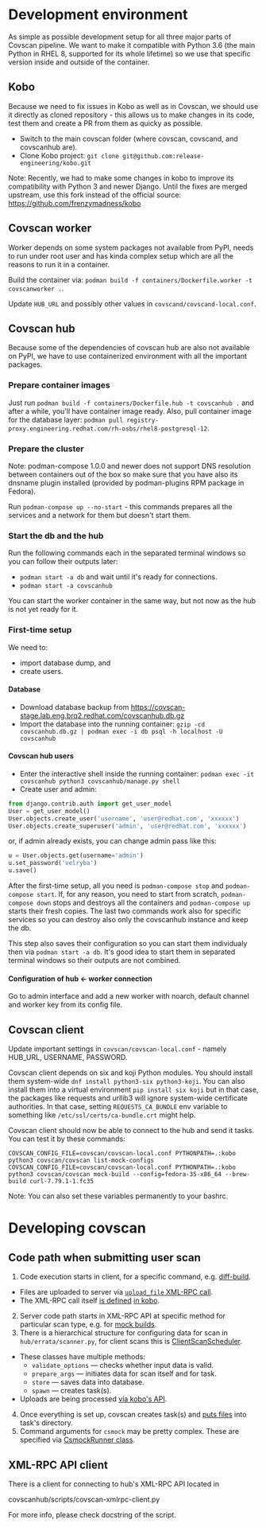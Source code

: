 # Development environment

As simple as possible development setup for all three major parts of Covscan pipeline. We want to make it compatible with Python 3.6 (the main Python in RHEL 8, supported for its whole lifetime) so we use that specific version inside and outside of the container.

## Kobo

Because we need to fix issues in Kobo as well as in Covscan, we should use it directly as cloned repository - this allows us to make changes in its code, test them and create a PR from them as quicky as possible.

* Switch to the main covscan folder (where covscan, covscand, and covscanhub are).
* Clone Kobo project: `git clone git@github.com:release-engineering/kobo.git`

Note: Recently, we had to make some changes in kobo to improve its compatibility with Python 3 and newer Django. Until the fixes are merged upstream, use this fork instead of the official source: https://github.com/frenzymadness/kobo

## Covscan worker

Worker depends on some system packages not available from PyPI, needs to run under root user and has kinda complex setup which are all the reasons to run it in a container.

Build the container via: `podman build -f containers/Dockerfile.worker -t covscanworker .`.

Update `HUB_URL` and possibly other values in `covscand/covscand-local.conf`.

## Covscan hub

Because some of the dependencies of covscan hub are also not available on PyPI, we have to use containerized environment with all the important packages.

### Prepare container images

Just run `podman build -f containers/Dockerfile.hub -t covscanhub .` and after a while, you'll have container image ready.
Also, pull container image for the database layer: `podman pull registry-proxy.engineering.redhat.com/rh-osbs/rhel8-postgresql-12`.

### Prepare the cluster

Note: podman-compose 1.0.0 and newer does not support DNS resolution between containers out of the box so make sure that you have also its dnsname plugin installed (provided by podman-plugins RPM package in Fedora).

Run `podman-compose up --no-start` - this commands prepares all the services and a network for them but doesn't start them.

### Start the db and the hub

Run the following commands each in the separated terminal windows so you can follow their outputs later:

* `podman start -a db` and wait until it's ready for connections.
* `podman start -a covscanhub`

You can start the worker container in the same way, but not now as the hub is not yet ready for it.

### First-time setup

We need to:

* import database dump, and
* create users.

#### Database

* Download database backup from https://covscan-stage.lab.eng.brq2.redhat.com/covscanhub.db.gz
* Import the database into the running container: `gzip -cd covscanhub.db.gz | podman exec -i db psql -h localhost -U covscanhub`

#### Covscan hub users

* Enter the interactive shell inside the running container: `podman exec -it covscanhub python3 covscanhub/manage.py shell`
* Create user and admin:
```py
from django.contrib.auth import get_user_model
User = get_user_model()
User.objects.create_user('username', 'user@redhat.com', 'xxxxxx')
User.objects.create_superuser('admin', 'user@redhat.com', 'xxxxxx')
```
or, if admin already exists, you can change admin pass like this:
```py
u = User.objects.get(username='admin')
u.set_password('velryba')
u.save()
```

After the first-time setup, all you need is `podman-compose stop` and `podman-compose start`. If, for any reason, you need to start from scratch, `podman-compose down` stops and destroys all the containers and `podman-compose up` starts their fresh copies. The last two commands work also for specific services so you can destroy also only the covscanhub instance and keep the db.

This step also saves their configuration so you can start them individualy then via `podman start -a db`. It's good idea to start them in separated terminal windows so their outputs are not combined.

#### Configuration of hub ← worker connection

Go to admin interface and add a new worker with noarch, default channel and worker key from its config file.

## Covscan client

Update important settings in `covscan/covscan-local.conf` - namely HUB_URL, USERNAME, PASSWORD.

Covscan client depends on six and koji Python modules. You should install them system-wide `dnf install python3-six python3-koji`.  You can also install them into a virtual environment `pip install six koji` but in that case, the packages like requests and urllib3 will ignore system-wide certificate authorities. In that case, setting `REQUESTS_CA_BUNDLE` env variable to something like `/etc/ssl/certs/ca-bundle.crt` might help.

Covscan client should now be able to connect to the hub and send it tasks. You can test it by these commands:

```
COVSCAN_CONFIG_FILE=covscan/covscan-local.conf PYTHONPATH=.:kobo python3 covscan/covscan list-mock-configs
COVSCAN_CONFIG_FILE=covscan/covscan-local.conf PYTHONPATH=.:kobo python3 covscan/covscan mock-build --config=fedora-35-x86_64 --brew-build curl-7.79.1-1.fc35
```

Note: You can also set these variables permanently to your bashrc.

# Developing covscan


## Code path when submitting user scan

 1. Code execution starts in client, for a specific command, e.g. [diff-build](https://gitlab.cee.redhat.com/covscan/covscan/blob/master/covscan/commands/cmd_diff_build.py#L192).
   * Files are uploaded to server via [`upload_file` XML-RPC call](https://gitlab.cee.redhat.com/covscan/covscan/blob/master/covscan/commands/shortcuts.py#L88).
   * The XML-RPC call itself [is defined](https://gitlab.cee.redhat.com/covscan/covscan/blob/master/covscanhub/settings.py#L161) [in kobo](https://github.com/release-engineering/kobo/blob/master/kobo/django/upload/xmlrpc.py#L19).
 2. Server code path starts in XML-RPC API at specific method for particular scan type, e.g. for [mock builds](https://gitlab.cee.redhat.com/covscan/covscan/blob/master/covscanhub/xmlrpc/scan.py#L50).
 3. There is a hierarchical structure for configuring data for scan in `hub/errata/scanner.py`, for client scans this is [ClientScanScheduler](https://gitlab.cee.redhat.com/covscan/covscan/blob/master/covscanhub/errata/scanner.py#L321).
   * These classes have multiple methods:
     * `validate_options` — checks whether input data is valid.
     * `prepare_args` — initiates data for scan itself and for task.
     * `store` — saves data into database.
     * `spawn` — creates task(s).
   * Uploads are being processed [via kobo's API](https://gitlab.cee.redhat.com/covscan/covscan/blob/master/covscanhub/errata/check.py#L98).
 4. Once everything is set up, covscan creates task(s) and [puts files](https://gitlab.cee.redhat.com/covscan/covscan/blob/master/covscanhub/errata/scanner.py#L420) into task's directory.
 5. Command arguments for `csmock` may be pretty complex. These are specified via [CsmockRunner class](https://gitlab.cee.redhat.com/covscan/covscan/blob/master/covscanhub/service/csmock_parser.py#L183).


## XML-RPC API client

There is a client for connecting to hub's XML-RPC API located in

covscanhub/scripts/covscan-xmlrpc-client.py

For more info, please check docstring of the script.

